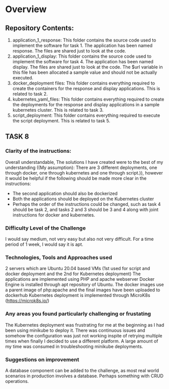 # Overview
## Repository Contents:
1. application_1_response: This folder contains the source code used to implement the software for task 1. The application has been named response. The files are shared just to look at the code.
2. application_1_display: This folder contains the source code used to implement the software for task 4. The application has been named display. The files are shared just to look at the code. The $url variable in this file has been allocated a sample value and should not be actually executed.
3. docker_deployment files: This folder contains everything required to create the containers for the response and display applications. This is related to task 2.
4. kubernetes_yaml_files: This folder contains everything required to create the deployments for the response and display applications in a sample kubernetes cluster. This is related to task 3.
5. script_deployment: This folder contains everything required to execute the script deployment. This is related to task 5.

## TASK 8
### Clarity of the instructions: 
Overall understandable, The solutions I have created were to the best of my understanding ((My assumption): There are 3 different deployments, one through docker, one through kubernetes and one through script.)), however it would be helpful if the following should be made more clear in the instructions:
* The second application should also be dockerized
* Both the applications should be deployed on the Kubernetes cluster
*  Perhaps the order of the instructions could be changed, such as task 4 should be task 2, and tasks 2 and 3 should be 3 and 4 along with joint instructions for docker and kubernetes.

### Difficulty Level of the Challenge
I would say medium, not very easy but also not very difficult. For a time period of 1 week, I would say it is apt.

### Technologies, Tools and Approaches used

2 servers which are Ubuntu 20.04 based VMs (1st used for script and docker deployment and the 2nd for Kubernetes deployment)
The applications are implemented using PHP and apache webserver
Docker Engine is installed through apt repository of Ubuntu. The docker images use a parent image of php:apache and the final images have been uploaded to dockerhub
Kubernetes deployment is implemented through MicroK8s (https://microk8s.io/)

### Any areas you found particularly challenging or frustating

The Kubernetes deployment was frustrating for me at the beginning as I had been using minikube to deploy it. There was continuous issues and somehow the configuration was just not working inspite of retrying multiple times when finally I decided to use a different platform. A large amount of my time was consumed in troubleshooting minikube deployments.

### Suggestions on improvement
A database component can be added to the challenge, as most real world scenarios in production involves a database. Perhaps something with CRUD operations.

